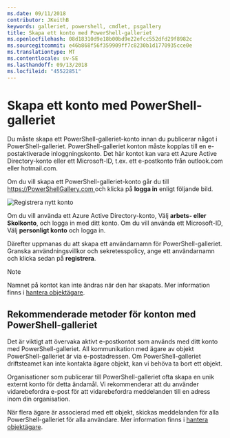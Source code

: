 ```yaml
---
ms.date: 09/11/2018
contributor: JKeithB
keywords: galleriet, powershell, cmdlet, psgallery
title: Skapa ett konto med PowerShell-galleriet
ms.openlocfilehash: 08d18310d9e18b00bd9e22efcc552dfd29f8982c
ms.sourcegitcommit: e46b868f56f359909ff7c8230b1d1770935cce0e
ms.translationtype: MT
ms.contentlocale: sv-SE
ms.lasthandoff: 09/13/2018
ms.locfileid: "45522851"
---
```

# <a name="creating-a-powershell-gallery-account"></a>Skapa ett konto med PowerShell-galleriet

Du måste skapa ett PowerShell-galleriet-konto innan du publicerar något i PowerShell-galleriet.
PowerShell-galleriet konton måste kopplas till en e-postaktiverade inloggningskonto. Det här kontot kan vara ett Azure Active Directory-konto eller ett Microsoft-ID, t.ex. ett e-postkonto från outlook.com eller hotmail.com.

Om du vill skapa ett PowerShell-galleriet-konto går du till [ https://PowerShellGallery.com ](https://PowerShellGallery.com) och klicka på **logga in** enligt följande bild.

![Registrera nytt konto](../../Images/CreateAccount-Register.png)

Om du vill använda ett Azure Active Directory-konto, Välj **arbets- eller Skolkonto**, och logga in med ditt konto. Om du vill använda ett Microsoft-ID, Välj **personligt konto** och logga in.

Därefter uppmanas du att skapa ett användarnamn för PowerShell-galleriet. Granska användningsvillkor och sekretesspolicy, ange ett användarnamn och klicka sedan på **registrera**.

> [!NOTE]
> Namnet på kontot kan inte ändras när den har skapats. Mer information finns i [hantera objektägare](managing-item-owners.md).

## <a name="recommended-practices-for-powershell-gallery-accounts"></a>Rekommenderade metoder för konton med PowerShell-galleriet

Det är viktigt att övervaka aktivt e-postkontot som används med ditt konto med PowerShell-galleriet. All kommunikation med ägare av objekt PowerShell-galleriet är via e-postadressen. Om PowerShell-galleriet driftsteamet kan inte kontakta ägare objekt, kan vi behöva ta bort ett objekt.

Organisationer som publicerar till PowerShell-galleriet ofta skapa en unik externt konto för detta ändamål. Vi rekommenderar att du använder vidarebefordra e-post för att vidarebefordra meddelanden till en adress inom din organisation.

När flera ägare är associerad med ett objekt, skickas meddelanden för alla PowerShell-galleriet för alla användare. Mer information finns i [hantera objektägare](managing-item-owners.md).
